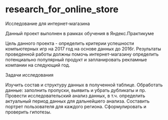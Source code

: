 # research_for_online_store
Исследование для интернет-магазина

Данный проект выполнен в рамках обучения в Яндекс.Практикуме

Цель данного проекта - определить критерии успешности компьютерных игр на 2017 год на основе данных до 2016г. Результаты проведенной работы должны помочь интернет-магазину определить потенциально популярный продукт и запланировать рекламные компании на следующий год.

Задачи исследования

Изучить состав и структуру данных в полученной таблице.
Обработать данные: заполнить пропуски, выявить и убрать дубликаты и пр.
Провести исследовательский анализ данных, в т.ч. определить актуальный период данных для дальнейшего анализа.
Составить портрет пользователя для каждого региона.
Сформулировать и проверить гипотезы.
